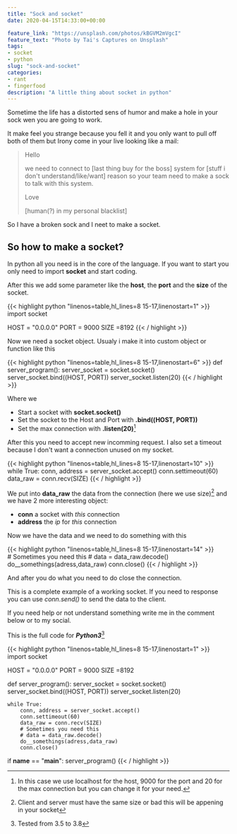 ```yaml
---
title: "Sock and socket"
date: 2020-04-15T14:33:00+00:00

feature_link: "https://unsplash.com/photos/kBGVM2mVgcI"
feature_text: "Photo by Tai's Captures on Unsplash"
tags:
- socket
- python
slug: "sock-and-socket"
categories:
- rant
- fingerfood
description: "A little thing about socket in python"
---
```


Sometime the life has a distorted sens of humor and make a hole in your sock wen you are going to work.

It make feel you strange because you fell it and you only want to pull off both of them but Irony come in your live looking like a mail:

>Hello
>
>we need to connect to [last thing buy for the boss] system for [stuff i don't understand/like/want] reason so your team need to make a sock to talk with this system.
>
>Love
>
>[human(?) in my personal blacklist]

So I have a broken sock and I neet to make a socket.

## So how to make a socket?

In python all you need is in the core of the language. If you want to start you only need to import __socket__ and start coding.

After this we add some parameter like the __host__, the __port__ and the __size__ of the socket.

{{< highlight python "linenos=table,hl_lines=8 15-17,linenostart=1" >}}
import socket

HOST = "0.0.0.0"
PORT = 9000
SIZE =8192
{{< / highlight >}}

Now we need a socket object. Usualy i make it into custom object or function like this

{{< highlight python "linenos=table,hl_lines=8 15-17,linenostart=6" >}}
def server_program():
	server_socket = socket.socket()
	server_socket.bind((HOST, PORT))
	server_socket.listen(20)
{{< / highlight >}}

Where we

* Start a socket with __socket.socket()__
* Set the socket to the Host and Port with __.bind((HOST, PORT))__
* Set the max connection with __.listen(20)__[^1]

After this you need to accept new incomming request. I also set a timeout because I don't want a connection unused on my socket.

{{< highlight python "linenos=table,hl_lines=8 15-17,linenostart=10" >}}
	while True:
		conn, address = server_socket.accept()
		conn.settimeout(60)
		data_raw = conn.recv(SIZE)
{{< / highlight >}}

We put into __data_raw__ the data from the connection (here we use size)[^2] and we have 2 more interesting object:

* __conn__ a socket with *this* connection
* __address__ the *ip* for *this* connection


Now we have the data and we need to do something with this

{{< highlight python "linenos=table,hl_lines=8 15-17,linenostart=14" >}}
		# Sometimes you need this
		# data = data_raw.decode()
		do__somethings(adress,data_raw)
		conn.close()
{{< / highlight >}}

And after you do what you need to do close the connection.

This is a complete example of a working socket. If you need to response you can use *conn.send()* to send the data to the client.

If you need help or not understand something write me in the comment below or to my social.

This is the full code for __*Python3*__[^3]

{{< highlight python "linenos=table,hl_lines=8 15-17,linenostart=1" >}}
import socket

HOST = "0.0.0.0"
PORT = 9000
SIZE =8192

def server_program():
	server_socket = socket.socket()
	server_socket.bind((HOST, PORT))
	server_socket.listen(20)

	while True:
		conn, address = server_socket.accept()
		conn.settimeout(60)
		data_raw = conn.recv(SIZE)
		# Sometimes you need this
		# data = data_raw.decode()
		do__somethings(adress,data_raw)
		conn.close()

if __name__ == "__main__":
    server_program()
{{< / highlight >}}

[^1]: In this case we use localhost for the host, 9000 for the port and 20 for the max connection but you can change it for your need.
[^2]: Client and server must have the same size or bad this will be appening in your socket
[^3]: Tested from 3.5 to 3.8
